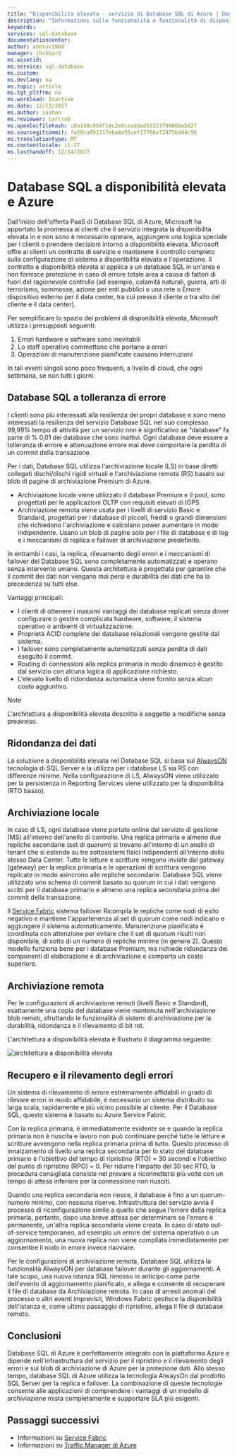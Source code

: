 ```yaml
---
title: "Disponibilità elevata - servizio di Database SQL di Azure | Documenti Microsoft"
description: "Informazioni sulle funzionalità e funzionalità di disponibilità elevata del servizio di Database SQL di Azure"
keywords: 
services: sql-database
documentationcenter: 
author: anosov1960
manager: jhubbard
ms.assetid: 
ms.service: sql-database
ms.custom: 
ms.devlang: na
ms.topic: article
ms.tgt_pltfrm: na
ms.workload: Inactive
ms.date: 12/13/2017
ms.author: sashan
ms.reviewer: carlrab
ms.openlocfilehash: c0a140c959f14c2e8ceaddad5d323f0900be5d2f
ms.sourcegitcommit: fa28ca091317eba4e55cef17766e72475bdd4c96
ms.translationtype: MT
ms.contentlocale: it-IT
ms.lasthandoff: 12/14/2017
---
```

# <a name="high-availability-and-azure-sql-database"></a>Database SQL a disponibilità elevata e Azure
Dall'inizio dell'offerta PaaS di Database SQL di Azure, Microsoft ha apportato la promessa ai clienti che il servizio integrata la disponibilità elevata in e non sono è necessario operare, aggiungere una logica speciale per i clienti o prendere decisioni intorno a disponibilità elevata. Microsoft offre ai clienti un contratto di servizio e mantenere il controllo completo sulla configurazione di sistema a disponibilità elevata e l'operazione. Il contratto a disponibilità elevata si applica a un database SQL in un'area e non fornisce protezione in caso di errore totale area a causa di fattori di fuori del ragionevole controllo (ad esempio, calamità naturali, guerra, atti di terrorismo, sommosse, azione per enti pubblici o una rete o Errore dispositivo esterno per il data center, tra cui presso il cliente o tra sito del cliente e il data center).

Per semplificare lo spazio dei problemi di disponibilità elevata, Microsoft utilizza i presupposti seguenti:
1.  Errori hardware e software sono inevitabili
2.  Lo staff operativo commettono che portano a errori
3.  Operazioni di manutenzione pianificate causano interruzioni 

In tali eventi singoli sono poco frequenti, a livello di cloud, che ogni settimana, se non tutti i giorni. 

## <a name="fault-tolerant-sql-databases"></a>Database SQL a tolleranza di errore
I clienti sono più interessati alla resilienza dei propri database e sono meno interessati la resilienza del servizio Database SQL nel suo complesso. 99,99% tempo di attività per un servizio non è significativo se "database" fa parte di % 0,01 dei database che sono inattivi. Ogni database deve essere a tolleranza di errore e attenuazione errore mai deve comportare la perdita di un commit della transazione. 

Per i dati, Database SQL utilizza l'archiviazione locale (LS) in base diretti collegati dischi/dischi rigidi virtuali e l'archiviazione remota (RS) basato sui blob di pagine di archiviazione Premium di Azure. 
- Archiviazione locale viene utilizzato il database Premium e il pool, sono progettati per le applicazioni OLTP con requisiti elevati di IOPS. 
- Archiviazione remota viene usata per i livelli di servizio Basic e Standard, progettati per i database di piccoli, freddi o grandi dimensioni che richiedono l'archiviazione e calcolano power aumentare in modo indipendente. Usano un blob di pagine solo per i file di database e di log e i meccanismi di replica e failover di archiviazione predefinito.

In entrambi i casi, la replica, rilevamento degli errori e i meccanismi di failover del Database SQL sono completamente automatizzati e operano senza intervento umano. Questa architettura è progettata per garantire che il commit dei dati non vengano mai persi e durabilità dei dati che ha la precedenza su tutti else.

Vantaggi principali:
- I clienti di ottenere i massimi vantaggi dei database replicati senza dover configurare o gestire complicata hardware, software, il sistema operativo o ambienti di virtualizzazione.
- Proprietà ACID complete dei database relazionali vengono gestite dal sistema.
- I failover sono completamente automatizzati senza perdita di dati eseguito il commit.
- Routing di connessioni alla replica primaria in modo dinamico è gestito dal servizio con alcuna logica di applicazione richiesto.
- L'elevato livello di ridondanza automatica viene fornito senza alcun costo aggiuntivo.

> [!NOTE]
> L'architettura a disponibilità elevata descritto è soggetto a modifiche senza preavviso. 

## <a name="data-redundancy"></a>Ridondanza dei dati

La soluzione a disponibilità elevata nel Database SQL si basa sul [AlwaysON](/sql/database-engine/availability-groups/windows/always-on-availability-groups-sql-server) tecnologia di SQL Server e la utilizza per i database LS sia RS con differenze minime. Nella configurazione di LS, AlwaysON viene utilizzato per la persistenza in Reporting Services viene utilizzato per la disponibilità (RTO basso). 

## <a name="local-storage"></a>Archiviazione locale

In caso di LS, ogni database viene portato online dal servizio di gestione (MS) all'interno dell'anello di controllo. Una replica primaria e almeno due repliche secondarie (set di quorum) si trovano all'interno di un anello di tenant che si estende su tre sottosistemi fisici indipendenti all'interno dello stesso Data Center. Tutte le letture e scritture vengono inviate dal gateway (gateway) per la replica primaria e le operazioni di scrittura vengono replicate in modo asincrono alle repliche secondarie. Database SQL viene utilizzato uno schema di commit basato su quorum in cui i dati vengono scritti per il database primario e almeno una replica secondaria prima del commit della transazione.

Il [Service Fabric](/azure/service-fabric/service-fabric-overview.md) sistema failover Ricompila le repliche come nodi di esito negativo e mantiene l'appartenenza al set di quorum come nodi indicano e aggiungere il sistema automaticamente. Manutenzione pianificata è coordinata con attenzione per evitare che il set di quorum risulti non disponibile, di sotto di un numero di repliche minime (in genere 2). Questo modello funziona bene per i database Premium, ma richiede ridondanza dei componenti di elaborazione e di archiviazione e comporta un costo superiore.

## <a name="remote-storage"></a>Archiviazione remota

Per le configurazioni di archiviazione remoti (livelli Basic e Standard), esattamente una copia del database viene mantenuta nell'archiviazione blob remoti, sfruttando le funzionalità di sistemi di archiviazione per la durabilità, ridondanza e il rilevamento di bit rot. 

L'architettura a disponibilità elevata è illustrato il diagramma seguente:
 
![architettura a disponibilità elevata](./media/sql-database-high-availability/high-availability-architecture.png)

## <a name="failure-detection--recovery"></a>Recupero e il rilevamento degli errori 
Un sistema di rilevamento di errore estremamente affidabili in grado di rilevare errori in modo affidabile, è necessario un sistema distribuito su larga scala, rapidamente e più vicino possibile al cliente. Per il Database SQL, questo sistema è basato su Azure Service Fabric. 

Con la replica primaria, è immediatamente evidente se e quando la replica primaria non è riuscita e lavoro non può continuare perché tutte le letture e scritture avvengono nella replica primaria prima di tutto. Questo processo di innalzamento di livello una replica secondaria per lo stato del database primario è l'obiettivo del tempo di ripristino (RTO) = 30 secondi e l'obiettivo del punto di ripristino (RPO) = 0. Per ridurre l'impatto del 30 sec RTO, la procedura consigliata consiste nel provare a riconnettersi più volte con un tempo di attesa inferiore per la connessione non riusciti.

Quando una replica secondaria non riesce, il database è fino a un quorum-numero minimo, con nessuna riserve. Infrastruttura del servizio avvia il processo di riconfigurazione simile a quello che segue l'errore della replica primaria, pertanto, dopo una breve attesa per determinare se l'errore è permanente, un'altra replica secondaria viene creata. In caso di stato out-of-service temporaneo, ad esempio un errore del sistema operativo o un aggiornamento, una nuova replica non viene compilata immediatamente per consentire il nodo in errore invece riavviare. 

Per le configurazioni di archiviazione remota, Database SQL utilizza la funzionalità AlwaysON per database failover durante gli aggiornamenti. A tale scopo, una nuova istanza SQL rimosso in anticipo come parte dell'evento di aggiornamento pianificato, e allega e consente di recuperare il file di database da Archiviazione remota. In caso di arresti anomali del processo o altri eventi imprevisti, Windows Fabric gestisce la disponibilità dell'istanza e, come ultimo passaggio di ripristino, allega il file di database remoto.

## <a name="conclusion"></a>Conclusioni
Database SQL di Azure è perfettamente integrato con la piattaforma Azure e dipende nell'infrastruttura del servizio per il ripristino e il rilevamento degli errori e sui blob di archiviazione di Azure per la protezione dati. Allo stesso tempo, database SQL di Azure utilizza la tecnologia AlwaysOn dal prodotto SQL Server per la replica e failover. La combinazione di queste tecnologie consente alle applicazioni di comprendere i vantaggi di un modello di archiviazione mista completamente e supportare SLA più esigenti. 

## <a name="next-steps"></a>Passaggi successivi

- Informazioni su [Service Fabric](/azure/service-fabric/service-fabric-overview.md)
- Informazioni su [Traffic Manager di Azure](/traffic-manager/traffic-manager-overview.md) 
